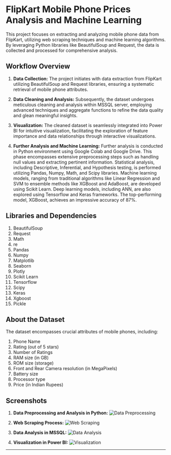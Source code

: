 # FlipKart Mobile Phone Prices Analysis and Machine Learning

This project focuses on extracting and analyzing mobile phone data from FlipKart, utilizing web scraping techniques and machine learning algorithms. By leveraging Python libraries like BeautifulSoup and Request, the data is collected and processed for comprehensive analysis.

## Workflow Overview

1. **Data Collection:** The project initiates with data extraction from FlipKart utilizing BeautifulSoup and Request libraries, ensuring a systematic retrieval of mobile phone attributes.
   
2. **Data Cleaning and Analysis:** Subsequently, the dataset undergoes meticulous cleaning and analysis within MSSQL server, employing advanced techniques and aggregate functions to refine the data quality and glean meaningful insights.
   
3. **Visualization:** The cleaned dataset is seamlessly integrated into Power BI for intuitive visualization, facilitating the exploration of feature importance and data relationships through interactive visualizations.
   
4. **Further Analysis and Machine Learning:** Further analysis is conducted in Python environment using Google Colab and Google Drive. This phase encompasses extensive preprocessing steps such as handling null values and extracting pertinent information. Statistical analysis, including Descriptive, Inferential, and Hypothesis testing, is performed utilizing Pandas, Numpy, Math, and Scipy libraries. Machine learning models, ranging from traditional algorithms like Linear Regression and SVM to ensemble methods like XGBoost and AdaBoost, are developed using Scikit Learn. Deep learning models, including ANN, are also explored using Tensorflow and Keras frameworks. The top-performing model, XGBoost, achieves an impressive accuracy of 87%.

## Libraries and Dependencies

1. BeautifulSoup
2. Request
3. Math
4. re
5. Pandas
6. Numpy
7. Matplotlib
8. Seaborn
9. Plotly
10. Scikit Learn
11. Tensorflow
12. Scipy
13. Keras
14. Xgboost
15. Pickle

## About the Dataset

The dataset encompasses crucial attributes of mobile phones, including:

1. Phone Name
2. Rating (out of 5 stars)
3. Number of Ratings
4. RAM size (in GB)
5. ROM size (storage)
6. Front and Rear Camera resolution (in MegaPixels)
7. Battery size
8. Processor type
9. Price (in Indian Rupees)

## Screenshots

1. **Data Preprocessing and Analysis in Python:**
   ![Data Preprocessing](https://github.com/whoisusmanali/FlipKart-Mobile-Phone-Prices-Analysis-and-ML/assets/104086680/3a831ae6-ec21-4ad3-9808-8e79293477f8)

2. **Web Scraping Process:**
   ![Web Scraping](https://github.com/whoisusmanali/FlipKart-Mobile-Phone-Prices-Analysis-and-ML/assets/104086680/a86104fe-6646-48e3-91f2-3ee3e27b9afa)
   
3. **Data Analysis in MSSQL:**
   ![Data Analysis](https://github.com/whoisusmanali/FlipKart-Mobile-Phone-Prices-Analysis-and-ML/assets/104086680/f68a217e-1d06-4c34-9a78-4bd8cdeed390)

4. **Visualization in Power BI:**
   ![Visualization](https://github.com/whoisusmanali/FlipKart-Mobile-Phone-Prices-Analysis-and-ML/assets/104086680/07f55df1-a40e-4ca9-b21e-78f9117614a8)

---

